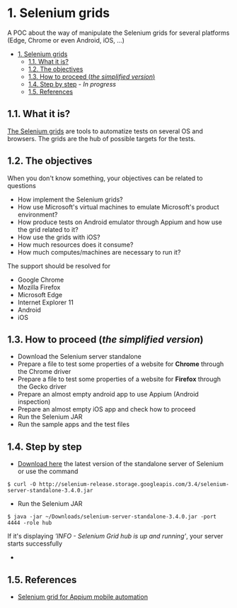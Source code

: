 # 1. Selenium grids

A POC about the way of manipulate the Selenium grids for several platforms (Edge, Chrome or even Android, iOS, ...)

- [1. Selenium grids](#1-selenium-grids)
    - [1.1. What it is?](#11-what-it-is)
    - [1.2. The objectives](#12-the-objectives)
    - [1.3. How to proceed (_the simplified version_)](#13-how-to-proceed-_the-simplified-version_)
    - [1.4. Step by step](#14-step-by-step) - _In progress_
    - [1.5. References](#15-references)

## 1.1. What it is?

[The Selenium grids](http://www.seleniumhq.org/projects/grid/) are tools to automatize tests on several OS and browsers. The grids are the hub of possible targets for the tests.

## 1.2. The objectives

When you don't know something, your objectives can be related to questions

* How implement the Selenium grids?
* How use Microsoft's virtual machines to emulate Microsoft's product environment?
* How produce tests on Android emulator through Appium and how use the grid related to it?
* How use the grids with iOS?
* How much resources does it consume?
* How much computes/machines are necessary to run it?

The support should be resolved for

* Google Chrome
* Mozilla Firefox
* Microsoft Edge
* Internet Explorer 11
* Android
* iOS

## 1.3. How to proceed (_the simplified version_)

* Download the Selenium server standalone
* Prepare a file to test some properties of a website for __Chrome__ through the Chrome driver
* Prepare a file to test some properties of a website for __Firefox__ through the Gecko driver
* Prepare an almost empty android app to use Appium (Android inspection)
* Prepare an almost empty iOS app and check how to proceed
* Run the Selenium JAR
* Run the sample apps and the test files

## 1.4. Step by step

* [Download here](http://www.seleniumhq.org/download/) the latest version of the standalone server of Selenium or use the command

```shell
$ curl -O http://selenium-release.storage.googleapis.com/3.4/selenium-server-standalone-3.4.0.jar
```
* Run the Selenium JAR

```shell
$ java -jar ~/Downloads/selenium-server-standalone-3.4.0.jar -port 4444 -role hub
```

If it's displaying _'INFO - Selenium Grid hub is up and running'_, your server starts successfully

* 

## 1.5. References

* [Selenium grid for Appium mobile automation](http://www.vimalselvam.com/2016/05/15/selenium-grid-for-appium-mobile-automation/)